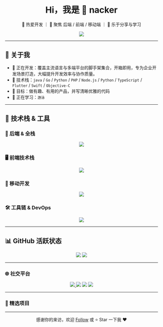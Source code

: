 <h1 align="center">Hi，我是 👋 nacker</h1>
<p align="center">
  🌱 热爱开发 ｜ 🎯 聚焦 后端 / 前端 / 移动端 ｜ 💬 乐于分享与学习
</p>

<p align="center">
  <img src="https://readme-typing-svg.herokuapp.com/?lines=Hello,+World!;全栈工程师+设计爱好者;坚持输出, 乐于分享!&center=true&size=20">
</p>

---

## 🧩 关于我

- 🔭 正在开发：覆盖主流语言与多端平台的脚手架集合，开箱即用，专为企业开发场景打造，大幅提升开发效率与协作质量。
- 🌱 技术栈：`java` / `Go` / `Python` / `PHP` / `Node.js` / `Python` / `TypeScript` / `Flutter` / `Swift` / `Objective-C`
- 🎯 目标：做有趣、有用的产品，并写清晰优雅的代码
- 🧠 正在学习：`游泳`

---

## 🔧 技术栈 & 工具

### 🔧 后端 & 全栈
<p align="center">
  <img src="https://skillicons.dev/icons?i=java,nodejs,go,php,python" />
</p>

### 🖥️ 前端技术栈
<p align="center">
  <img src="https://skillicons.dev/icons?i=html,css,js,ts,vue,react,vite" />
</p>

### 📱 移动开发
<p align="center">
  <img src="https://skillicons.dev/icons?i=flutter,dart,swift,objc" />
</p>

### 🛠️ 工具链 & DevOps
<p align="center">
  <img src="https://skillicons.dev/icons?i=git,github,docker,jenkins,linux,figma" />
</p>

---

## 📊 GitHub 活跃状态

<p align="center">
  <img src="https://github-readme-stats.vercel.app/api?username=nacker&show_icons=true&theme=radical" />
  <img src="https://github-readme-streak-stats.herokuapp.com/?user=nacker&theme=radical" />
</p>

---

### 🌐 社交平台

<p align="center">
  <a href="https://resume.twinswolves.com/images/wechat.jpg" target="_blank">
    <img src="https://img.shields.io/badge/WeChat-%2300c800.svg?style=for-the-badge&logo=wechat&logoColor=white" />
  </a>
  <a href="https://github.com/nacker" target="_blank"><img src="https://img.shields.io/badge/GitHub-%23121011.svg?style=for-the-badge&logo=github&logoColor=white" /></a>
  <a href="https://resume.twinswolves.com/" target="_blank"><img src="https://img.shields.io/badge/Blog-%23FF5722.svg?style=for-the-badge&logo=wordpress&logoColor=white" /></a>
  <a href="mailto:nackercn@gmail.com" target="_blank"><img src="https://img.shields.io/badge/Email-%230077B5.svg?style=for-the-badge&logo=gmail&logoColor=white" /></a>
</p>

---

### 📌 精选项目


---

<p align="center">感谢你的来访，欢迎 <a href="https://github.com/nacker">Follow</a> 或 ⭐ Star 一下我 ❤️</p>
